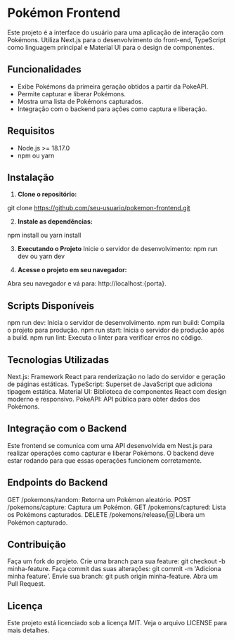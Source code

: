 # Pokémon Frontend

Este projeto é a interface do usuário para uma aplicação de interação com Pokémons. Utiliza Next.js para o desenvolvimento do front-end, TypeScript como linguagem principal e Material UI para o design de componentes.

## Funcionalidades

- Exibe Pokémons da primeira geração obtidos a partir da PokeAPI.
- Permite capturar e liberar Pokémons.
- Mostra uma lista de Pokémons capturados.
- Integração com o backend para ações como captura e liberação.

## Requisitos

- Node.js >= 18.17.0
- npm ou yarn

## Instalação

1. **Clone o repositório:**

git clone https://github.com/seu-usuario/pokemon-frontend.git

2. **Instale as dependências:**

npm install ou yarn install

3. **Executando o Projeto**
Inicie o servidor de desenvolvimento:
npm run dev ou yarn dev

4. **Acesse o projeto em seu navegador:**

Abra seu navegador e vá para: http://localhost:{porta}.

## Scripts Disponíveis
npm run dev: Inicia o servidor de desenvolvimento.
npm run build: Compila o projeto para produção.
npm run start: Inicia o servidor de produção após a build.
npm run lint: Executa o linter para verificar erros no código.

## Tecnologias Utilizadas
Next.js: Framework React para renderização no lado do servidor e geração de páginas estáticas.
TypeScript: Superset de JavaScript que adiciona tipagem estática.
Material UI: Biblioteca de componentes React com design moderno e responsivo.
PokeAPI: API pública para obter dados dos Pokémons.

## Integração com o Backend
Este frontend se comunica com uma API desenvolvida em Nest.js para realizar operações como capturar e liberar Pokémons. O backend deve estar rodando para que essas operações funcionem corretamente.

## Endpoints do Backend
GET /pokemons/random: Retorna um Pokémon aleatório.
POST /pokemons/capture: Captura um Pokémon.
GET /pokemons/captured: Lista os Pokémons capturados.
DELETE /pokemons/release/:id: Libera um Pokémon capturado.

## Contribuição
Faça um fork do projeto.
Crie uma branch para sua feature: git checkout -b minha-feature.
Faça commit das suas alterações: git commit -m 'Adiciona minha feature'.
Envie sua branch: git push origin minha-feature.
Abra um Pull Request.

## Licença
Este projeto está licenciado sob a licença MIT. Veja o arquivo LICENSE para mais detalhes.